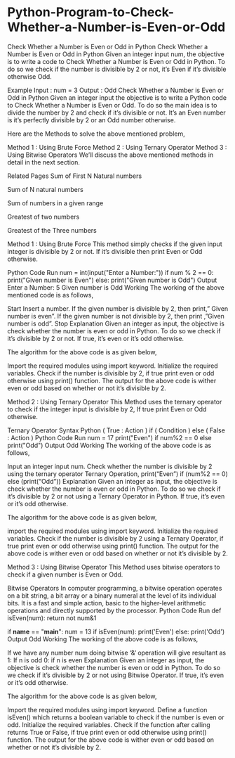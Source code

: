 # Python-Program-to-Check-Whether-a-Number-is-Even-or-Odd


Check Whether a Number is Even or Odd in Python
Check Whether a Number is Even or Odd in Python
Given an integer input num, the objective is to write a code to Check Whether a Number is Even or Odd in Python. To do so we check if the number is divisible by 2 or not, it’s Even if it’s divisible otherwise Odd.

Example 
Input : num = 3
Output : Odd 
Check Whether a Number is Even or Odd in Python
Given an integer input the objective is to write a Python code to Check Whether a Number is Even or Odd. To do so the main idea is to divide the number by 2 and check if it’s divisible or not. It’s an Even number is it’s perfectly divisible by 2 or an Odd number otherwise.

Here are the Methods to solve the above mentioned problem,

Method 1 : Using Brute Force
Method 2 : Using Ternary Operator
Method 3 : Using Bitwise Operators
We’ll discuss the above mentioned methods in detail in the next section.

Related Pages
Sum of First N Natural numbers

Sum of N natural numbers

Sum of numbers in a given range

Greatest of two numbers

Greatest of the Three numbers

Method 1 : Using Brute Force
This method simply checks if the given input integer is divisible by 2 or not. If it’s divisible then print Even or Odd otherwise.

Python Code
Run
num = int(input("Enter a Number:")) 
if num % 2 == 0: 
  print("Given number is Even") 
else: 
  print("Given number is Odd")
Output
Enter a Number: 5 
Given number is Odd
Working
The working of the above mentioned code is as follows,

Start
Insert a number.
If the given number is divisible by 2, then print,” Given number is even”.
If the given number is not divisible by 2, then print ,”Given number is odd”.
Stop
Explanation
Given an integer as input, the objective is check whether the number is even or odd in Python. To do so we check if it’s divisible by 2 or not. If true, it’s even or it’s odd otherwise.

The algorithm for the above code is as given below,

Import the required modules using import keyword.
Initialize the required variables.
Check if the number is divisible by 2, if true print even or odd otherwise using print() function.
The output for the above code is wither even or odd based on whether or not it’s divisible by 2.

Method 2 : Using Ternary Operator
This Method uses the ternary operator to check if the integer input is divisible by 2, If true print Even or Odd otherwise.

Ternary Operator Syntax Python
( True : Action ) if ( Condition ) else ( False : Action )
Python Code
Run
num = 17
print("Even") if num%2 == 0 else print("Odd")
Output
Odd
Working
The working of the above code is as follows,

Input an integer input num.
Check whether the number is divisible by 2 using the ternary operator
Ternary Operation, print(“Even”) if (num%2 == 0) else (print(“Odd”))
Explanation
Given an integer as input, the objective is check whether the number is even or odd in Python. To do so we check if it’s divisible by 2 or not using a Ternary Operator in Python. If true, it’s even or it’s odd otherwise.

The algorithm for the above code is as given below,

import the required modules using import keyword.
Initialize the required variables.
Check if the number is divisible by 2 using a Ternary Operator, if true print even or odd otherwise using print() function.
The output for the above code is wither even or odd based on whether or not it’s divisible by 2.


Method 3 : Using Bitwise Operator
This Method uses bitwise operators to check if a given number is Even or Odd.

Bitwise Operators
In computer programming, a bitwise operation operates on a bit string, a bit array or a binary numeral at the level of its individual bits. It is a fast and simple action, basic to the higher-level arithmetic operations and directly supported by the processor.
Python Code
Run
def isEven(num):
  return not num&1

if __name__ == "__main__":
  num = 13
  if isEven(num):
    print('Even')
  else:
    print('Odd')
Output
Odd
Working
The working of the above code is as follows,

If we have any number num doing bitwise ‘&‘ operation will give resultant as
1: If n is odd
0: if n is even
Explanation
Given an integer as input, the objective is check whether the number is even or odd in Python. To do so we check if it’s divisible by 2 or not using Bitwise Operator. If true, it’s even or it’s odd otherwise.

The algorithm for the above code is as given below,

Import the required modules using import keyword.
Define a function isEven() which returns a boolean variable to check if the number is even or odd.
Initialize the required variables.
Check if the function after calling returns True or False, if true print even or odd otherwise using print() function.
The output for the above code is wither even or odd based on whether or not it’s divisible by 2.
